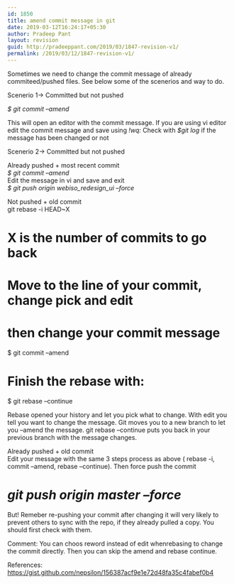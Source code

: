 ```yaml
---
id: 1850
title: amend commit message in git
date: 2019-03-12T16:24:17+05:30
author: Pradeep Pant
layout: revision
guid: http://pradeeppant.com/2019/03/1847-revision-v1/
permalink: /2019/03/12/1847-revision-v1/
---
```

Sometimes we need to change the commit message of already commiteed/pushed files. See below some of the scenerios and way to do. 

Scenerio 1-> Committed but not pushed

_$ git commit &#8211;amend_

This will open an editor with the commit message. If you are using vi <g class="gr_ gr\_9 gr-alert gr\_gramm gr\_inline\_cards gr\_run\_anim Grammar multiReplace" id="9" data-gr-id="9">editor</g> edit the commit message and save using <g class="gr_ gr\_11 gr-alert gr\_gramm gr\_inline\_cards gr\_run\_anim Style replaceWithoutSep" id="11" data-gr-id="11">_!_<g class="gr_ gr\_4 gr-alert gr\_spell gr\_inline\_cards gr\_disable\_anim_appear ContextualSpelling" id="4" data-gr-id="4">_wq_</g></g>_:_ Check with _$git log_ if the message has been changed or not

Scenerio 2-> Committed but not pushed 

Already pushed + most recent commit  
_$ git commit &#8211;amend_  
Edit the message in vi and save and exit  
 _$ git push origin webiso\_redesign\_ui &#8211;force_

Not pushed + old commit  
git rebase -i HEAD~X

# X is the number of commits to go back

# Move to the line of your commit, change pick and edit

# then change your commit message

$ git commit &#8211;amend

# Finish the rebase with:

$ git rebase &#8211;continue

Rebase opened your history and let you pick what to change. With edit you tell you want to change the message. Git moves you to a new branch to let you &#8211;amend the message. git rebase &#8211;continue puts you back in your previous branch with the message changes. 

Already pushed + old commit  
Edit your message with the same 3 steps process as above ( rebase -i, commit &#8211;amend, rebase &#8211;continue). Then force push the commit

# _git push origin master &#8211;force_

But! Remeber re-pushing your commit after changing it will very likely to prevent others to sync with the repo, if they already pulled a copy. You should first check with them.

Comment: You can choos reword instead of edit whenrebasing to change the commit directly. Then you can skip the amend and rebase continue.

References:  
<https://gist.github.com/nepsilon/156387acf9e1e72d48fa35c4fabef0b4>